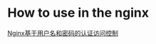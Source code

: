 # How to use in the nginx


[Nginx基于用户名和密码的认证访问控制](https://blog.csdn.net/gocuber/article/details/82709814)

